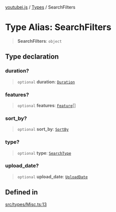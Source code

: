 [youtubei.js](../../../README.md) / [Types](../README.md) / SearchFilters

# Type Alias: SearchFilters

> **SearchFilters**: `object`

## Type declaration

### duration?

> `optional` **duration**: [`Duration`](Duration.md)

### features?

> `optional` **features**: [`Feature`](Feature.md)[]

### sort\_by?

> `optional` **sort\_by**: [`SortBy`](SortBy.md)

### type?

> `optional` **type**: [`SearchType`](SearchType.md)

### upload\_date?

> `optional` **upload\_date**: [`UploadDate`](UploadDate.md)

## Defined in

[src/types/Misc.ts:13](https://github.com/LuanRT/YouTube.js/blob/e1650e12979e68b9546bc63989f86b651960a10a/src/types/Misc.ts#L13)
